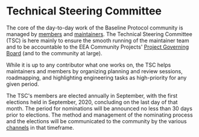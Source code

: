 # Technical Steering Committee

The core of the day-to-day work of the Baseline Protocol community is managed by [members](members.md) and [maintainers](maintainers.md). The Technical Steering Committee \(TSC\) is here mainly to ensure the smooth running of the maintainer team and to be accountable to the EEA Community Projects' [Project Governing Board](https://github.com/eea-oasis/managed-open-project/blob/main/PROJECT-GOVERNING-BOARD.md) \(and to the community at large\).

While it is up to any contributor what one works on, the TSC helps maintainers and members by organizing planning and review sessions, roadmapping, and highlighting engineering tasks as high-priority for any given period.

The TSC's members are elected annually in September, with the first elections held in September, 2020, concluding on the last day of that month. The period for nominations will be announced no less than 30 days prior to elections. The method and management of the nominating process and the elections will be communicated to the community by the various [channels](open-source-community.md#communications-connecting-with-each-other-directly) in that timeframe.

